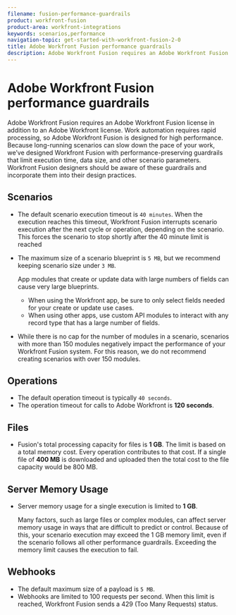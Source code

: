 ```yaml
---
filename: fusion-performance-guardrails
product: workfront-fusion
product-area: workfront-integrations
keywords: scenarios,performance
navigation-topic: get-started-with-workfront-fusion-2-0
title: Adobe Workfront Fusion performance guardrails
description: Adobe Workfront Fusion requires an Adobe Workfront Fusion license in addition to an Adobe Workfront license.
---
```


# Adobe Workfront Fusion performance guardrails

Adobe Workfront Fusion requires an Adobe Workfront Fusion license in addition to an Adobe Workfront license.
Work automation requires rapid processing, so Adobe Workfront Fusion is designed for high performance. Because long-running scenarios can slow down the pace of your work, we’ve designed Workfront Fusion with performance-preserving guardrails that limit execution time, data size, and other scenario parameters. Workfront Fusion designers should be aware of these guardrails and incorporate them into their design practices.

## Scenarios

* The default scenario execution timeout is `40 minutes`. When the execution reaches this timeout, Workfront Fusion interrupts scenario execution after the next cycle or operation, depending on the scenario. This forces the scenario to stop shortly after the 40 minute limit is reached
* The maximum size of a scenario blueprint is `5 MB`, but we recommend keeping scenario size under `3 MB`.

  App modules that create or update data with large numbers of fields can cause very large blueprints.

  * When using the Workfront app, be sure to only select fields needed for your create or update use cases. 
  * When using other apps, use custom API modules to interact with any record type that has a large number of fields.

* While there is no cap for the number of modules in a scenario, scenarios with more than 150 modules negatively impact the performance of your Workfront Fusion system. For this reason, we do not recommend creating scenarios with over 150 modules.

## Operations

* The default operation timeout is typically `40 seconds`.
* The operation timeout for calls to Adobe Workfront is **120 seconds**.

## Files

* Fusion's total processing capacity for files is **1 GB**. The limit is based on a total memory cost. Every operation contributes to that cost. If a single file of **400 MB** is downloaded and uploaded then the total cost to the file capacity would be 800 MB.

## Server Memory Usage

* Server memory usage for a single execution is limited to **1 GB**.

  Many factors, such as large files or complex modules, can affect server memory usage in ways that are difficult to predict or control. Because of this, your scenario execution may exceed the 1 GB memory limit, even if the scenario follows all other performance guardrails. Exceeding the memory limit causes the execution to fail.

## Webhooks

* The default maximum size of a payload is `5 MB`.
* Webhooks are limited to 100 requests per second. When this limit is reached, Workfront Fusion sends a 429 (Too Many Requests) status.

